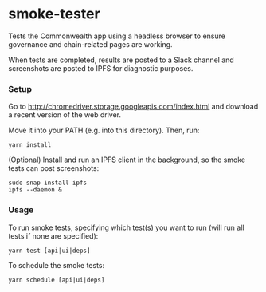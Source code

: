 # smoke-tester

Tests the Commonwealth app using a headless browser to ensure
governance and chain-related pages are working.

When tests are completed, results are posted to a Slack channel
and screenshots are posted to IPFS for diagnostic purposes.

### Setup

Go to http://chromedriver.storage.googleapis.com/index.html and
download a recent version of the web driver.

Move it into your PATH (e.g. into this directory). Then, run:

```
yarn install
```

(Optional) Install and run an IPFS client in the background, so the smoke tests can post screenshots:

```
sudo snap install ipfs
ipfs --daemon &
```


### Usage

To run smoke tests, specifying which test(s) you want to run (will run all tests if none are specified):

```
yarn test [api|ui|deps]
```

To schedule the smoke tests:

```
yarn schedule [api|ui|deps]
```
